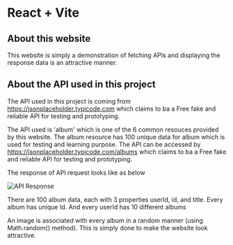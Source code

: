 # React + Vite

<h2 className='underline text-3xl text-center my-4'>About this website</h2>
        <p className='mb-5 text-justify'>This website is simply a demonstration of fetching APIs and displaying the response data is an attractive manner.</p>
        <h2 className='underline text-3xl text-center my-4'>About the API used in this project</h2>
        <p className='mb-5 text-justify'>The API used in this project is coming from <span className='block underline text-blue-700 my-2'><a target="_blank" href="https://jsonplaceholder.typicode.com">https://jsonplaceholder.typicode.com</a></span> which claims to ba a Free fake and reliable API for testing and prototyping.</p>
        <p className='mb-5 text-justify'>The API used is 'album' which is one of the 6 common resouces provided by this website. The album resource has 100 unique data for album which is used for testing and learning purpose.
          The API can be accessed by <span className='block underline text-blue-700 my-2'><a target="_blank" href="https://jsonplaceholder.typicode.com/albums">https://jsonplaceholder.typicode.com/albums</a></span> which claims to ba a Free fake and reliable API for testing and prototyping.</p>
        <p>The response of API request looks like as below</p>
        <img className='m-auto my-2' src={APIImage} alt="API Response" />
        <p className='mb-5 text-justify'>There are 100 album data, each with 3 properties userId, id, and title. Every album has unique Id. And every userId has 10 different albums</p>
        <p className='mb-5 text-justify'>An image is associated with every album in a random manner (using Math.random() method). This is simply done to make the website look attractive.</p>      
      